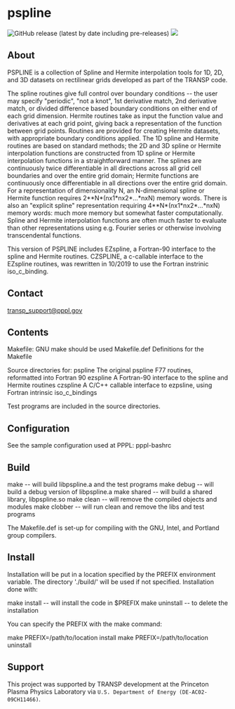 # pspline

![GitHub release (latest by date including pre-releases)](https://img.shields.io/github/v/release/transp/pspline?include_prereleases)
![](https://github.com/transp/pspline/workflows/PSPLINE%20CI/badge.svg)

## About

PSPLINE is a collection of Spline and Hermite interpolation tools for 1D, 2D, and 3D datasets on rectilinear grids developed as part of the TRANSP code.

The spline routines give full control over boundary conditions -- the user may specify "periodic", "not a knot", 1st derivative match, 2nd derivative match, or divided difference based boundary conditions on either end of each grid dimension. Hermite routines take as input the function value and derivatives at each grid point, giving back a representation of the function between grid points. Routines are provided for creating Hermite datasets, with appropriate boundary conditions applied. The 1D spline and Hermite routines are based on standard methods; the 2D and 3D spline or Hermite interpolation functions are constructed from 1D spline or Hermite interpolation functions in a straightforward manner. The splines are continuously twice differentiable in all directions across all grid cell boundaries and over the entire grid domain; Hermite functions are continuously once differentiable in all directions over the entire grid domain. For a representation of dimensionality N, an N-dimensional spline or Hermite function requires 2\*\*N\*(nx1\*nx2\*...\*nxN) memory words. There is also an "explicit spline" representation requiring 4\*\*N\*(nx1\*nx2\*...\*nxN) memory words: much more memory but somewhat faster computationally. Spline and Hermite interpolation functions are often much faster to evaluate than other representations using e.g. Fourier series or otherwise involving transcendental functions.

This version of PSPLINE includes EZspline, a Fortran-90 interface to the spline and Hermite routines. CZSPLINE, a c-callable interface to the EZspline routines, was rewritten in 10/2019 to use the Fortran instrinic iso_c_binding.


## Contact

transp_support@pppl.gov


## Contents

Makefile:      GNU make should be used
Makefile.def   Definitions for the Makefile

Source directories for:
   pspline     The original pspline F77 routines, reformatted into Fortran 90
   ezspline    A Fortran-90 interface to the spline and Hermite routines
   czspline    A C/C++ callable interface to ezpsline, using Fortran intrinsic iso_c_bindings

Test programs are included in the source directories.


## Configuration

See the sample configuration used at PPPL: pppl-bashrc


## Build

make             -- will build libpspline.a and the test programs
make debug       -- will build a debug version of libpspline.a
make shared      -- will build a shared library, libpspline.so
make clean       -- will remove the compiled objects and modules
make clobber     -- will run clean and remove the libs and test programs

The Makefile.def is set-up for compiling with the GNU, Intel, and Portland group compilers.


## Install

Installation will be put in a location specified by the PREFIX environment variable. The directory './build/' will be used if not specified. Installation done with:

make install     -- will install the code in $PREFIX
make uninstall   -- to delete the installation

You can specify the PREFIX with the make command:

make PREFIX=/path/to/location install
make PREFIX=/path/to/location uninstall


## Support

This project was supported by TRANSP development at the Princeton Plasma Physics Laboratory via `U.S. Department of Energy (DE-AC02-09CH11466)`.


